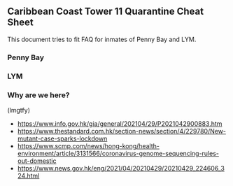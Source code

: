 ## Caribbean Coast Tower 11 Quarantine Cheat Sheet

This document tries to fit FAQ for inmates of Penny Bay and LYM. 

### Penny Bay 


### LYM


### Why are we here? 

(lmgtfy)
- https://www.info.gov.hk/gia/general/202104/29/P2021042900883.htm
- https://www.thestandard.com.hk/section-news/section/4/229780/New-mutant-case-sparks-lockdown
- https://www.scmp.com/news/hong-kong/health-environment/article/3131566/coronavirus-genome-sequencing-rules-out-domestic
- https://www.news.gov.hk/eng/2021/04/20210429/20210429_224606_324.html
